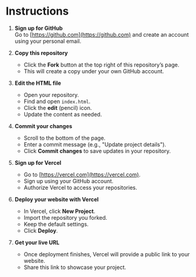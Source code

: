 # Instructions

1. **Sign up for GitHub**  
   Go to [https://github.com](https://github.com) and create an account using your personal email.  

2. **Copy this repository**  
   - Click the **Fork** button at the top right of this repository’s page.  
   - This will create a copy under your own GitHub account.  

3. **Edit the HTML file**  
   - Open your repository.  
   - Find and open `index.html`.  
   - Click the **edit** (pencil) icon.  
   - Update the content as needed.  

4. **Commit your changes**  
   - Scroll to the bottom of the page.  
   - Enter a commit message (e.g., "Update project details").  
   - Click **Commit changes** to save updates in your repository.  

5. **Sign up for Vercel**  
   - Go to [https://vercel.com](https://vercel.com).  
   - Sign up using your GitHub account.  
   - Authorize Vercel to access your repositories.  

6. **Deploy your website with Vercel**  
   - In Vercel, click **New Project**.  
   - Import the repository you forked.  
   - Keep the default settings.  
   - Click **Deploy**.  

7. **Get your live URL**  
   - Once deployment finishes, Vercel will provide a public link to your website.  
   - Share this link to showcase your project.  
